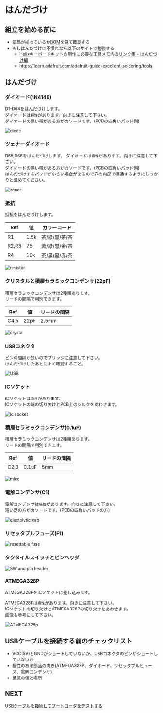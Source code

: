# はんだづけ

## 組立を始める前に
- 部品が揃っているか[BOM](./BOM.md)を見て確認する
- もしはんだづけに不慣れなら以下のサイトで勉強する
  - [Helixキーボードキットの制作に必要な工具メモ](https://gist.github.com/mtei/6957107a676ddfa85bde0ae41f8fa849)内の[リンク集 - はんだづけ編](https://gist.github.com/mtei/6957107a676ddfa85bde0ae41f8fa849#%E3%83%8F%E3%83%B3%E3%83%80%E4%BB%98%E3%81%91%E7%B7%A8)
  - https://learn.adafruit.com/adafruit-guide-excellent-soldering/tools

## はんだづけ
### ダイオード(1N4148)
D1-D64をはんだづけします。   
ダイオードは`極性`があります。向きに注意して下さい。   
ダイオードの黒い帯がある方がカソードです。(PCBの四角いパッド側)   

![diode](../img/assembly/1.JPG)

### ツェナーダイオード
D65,D66をはんだづけします。
ダイオードは`極性`があります。向きに注意して下さい。   
ダイオードの黒い帯がある方がカソードです。(PCBの四角いパッド側)   
はんだづけするパッドが小さい場合があるので穴の内部で導通するようにしっかりと温めてください。   

![zener](../img/assembly/2.JPG)

### 抵抗
抵抗をはんだづけします。

|Ref   |値  |カラーコード  |
|------|----|-------------|
|R1    |1.5k|茶/緑/黒/茶/茶|
|R2,R3 |75  |紫/緑/黒/金/茶|
|R4    |10k |茶/黒/黒/赤/茶|

![resistor](../img/assembly/3.JPG)

### クリスタルと積層セラミックコンデンサ(22pF)
積層セラミックコンデンサは2種類あります。   
リードの間隔で判別できます。

| Ref  | 値    | リードの間隔 |
|------|-------|------------|
| C4,5 | 22pF  | 2.5mm      |

![crystal](../img/assembly/5.JPG)

### USBコネクタ
ピンの間隔が狭いのでブリッジに注意して下さい。   
はんだづけしたあとによく確認すること。

![USB](../img/assembly/6.JPG)

### ICソケット
ICソケットは`向き`があります。   
ICソケットの端の切り欠けとPCB上のシルクをあわせます。

![ic socket](../img/assembly/7.JPG)

### 積層セラミックコンデンサ(0.1uF)
積層セラミックコンデンサは2種類あります。   
リードの間隔で判別できます。

| Ref  | 値    | リードの間隔 |
|------|-------|------------|
| C2,3 | 0.1uF | 5mm        |

![mlcc](../img/assembly/8.JPG)

### 電解コンデンサ(C1)
電解コンデンサは`極性`があります。向きに注意して下さい。   
短い足の方がカソードです。(PCBの四角いパッドの方)

![electolytic cap](../img/assembly/9.JPG)

### リセッタブルフューズ(F1)

![resettable fuse](../img/assembly/10.JPG)

### タクタイルスイッチとピンヘッダ

![SW and pin header](../img/assembly/11.JPG)

### ATMEGA328P
ATMEGA328PをICソケットに差し込みます。

ATMEGA328Pは`極性`があります。向きに注意して下さい。   
ICソケットの切り欠けとATMEGA328Pの切り欠けをあわせます。   
画像も参考にして下さい。

![ATMEGA328p](../img/assembly/12.JPG)

## USBケーブルを接続する前のチェックリスト
- VCC(5V)とGNDがショートしていないか、USBコネクタのピンがショートしていないか
- 極性のある部品の向き(ATMEGA328P、ダイオード、リセッタブルヒューズ、電解コンデンサ)
- 抵抗の値と場所

## NEXT
[USBケーブルを接続してブートローダをテストする](./bootloader.md)